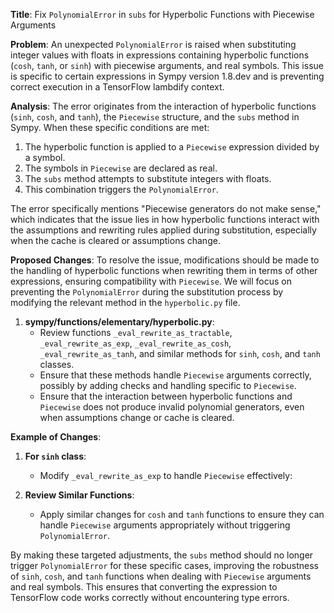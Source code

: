 **Title**: Fix `PolynomialError` in `subs` for Hyperbolic Functions with Piecewise Arguments

**Problem**: 
An unexpected `PolynomialError` is raised when substituting integer values with floats in expressions containing hyperbolic functions (`cosh`, `tanh`, or `sinh`) with piecewise arguments, and real symbols. This issue is specific to certain expressions in Sympy version 1.8.dev and is preventing correct execution in a TensorFlow lambdify context.

**Analysis**: 
The error originates from the interaction of hyperbolic functions (`sinh`, `cosh`, and `tanh`), the `Piecewise` structure, and the `subs` method in Sympy. When these specific conditions are met:

1. The hyperbolic function is applied to a `Piecewise` expression divided by a symbol.
2. The symbols in `Piecewise` are declared as real.
3. The `subs` method attempts to substitute integers with floats.
4. This combination triggers the `PolynomialError`.

The error specifically mentions "Piecewise generators do not make sense," which indicates that the issue lies in how hyperbolic functions interact with the assumptions and rewriting rules applied during substitution, especially when the cache is cleared or assumptions change.

**Proposed Changes**: 
To resolve the issue, modifications should be made to the handling of hyperbolic functions when rewriting them in terms of other expressions, ensuring compatibility with `Piecewise`. We will focus on preventing the `PolynomialError` during the substitution process by modifying the relevant method in the `hyperbolic.py` file.

1. **sympy/functions/elementary/hyperbolic.py**:
   - Review functions `_eval_rewrite_as_tractable`, `_eval_rewrite_as_exp`, `_eval_rewrite_as_cosh`, `_eval_rewrite_as_tanh`, and similar methods for `sinh`, `cosh`, and `tanh` classes.
   - Ensure that these methods handle `Piecewise` arguments correctly, possibly by adding checks and handling specific to `Piecewise`.
   - Ensure that the interaction between hyperbolic functions and `Piecewise` does not produce invalid polynomial generators, even when assumptions change or cache is cleared.

**Example of Changes**:
   
1. **For `sinh` class**:
   - Modify `_eval_rewrite_as_exp` to handle `Piecewise` effectively:



2. **Review Similar Functions**:
   - Apply similar changes for `cosh` and `tanh` functions to ensure they can handle `Piecewise` arguments appropriately without triggering `PolynomialError`.



By making these targeted adjustments, the `subs` method should no longer trigger `PolynomialError` for these specific cases, improving the robustness of `sinh`, `cosh`, and `tanh` functions when dealing with `Piecewise` arguments and real symbols. This ensures that converting the expression to TensorFlow code works correctly without encountering type errors.